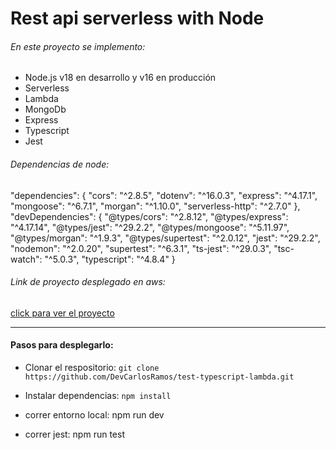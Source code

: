 # Rest api serverless with Node
###### En este proyecto se implemento:

- Node.js v18  en desarrollo y v16 en producción
- Serverless
- Lambda
- MongoDb
- Express
- Typescript
- Jest

###### Dependencias de node:
"dependencies": {
    "cors": "^2.8.5",
    "dotenv": "^16.0.3",
    "express": "^4.17.1",
    "mongoose": "^6.7.1",
    "morgan": "^1.10.0",
    "serverless-http": "^2.7.0"
  },
  "devDependencies": {
    "@types/cors": "^2.8.12",
    "@types/express": "^4.17.14",
    "@types/jest": "^29.2.2",
    "@types/mongoose": "^5.11.97",
    "@types/morgan": "^1.9.3",
    "@types/supertest": "^2.0.12",
    "jest": "^29.2.2",
    "nodemon": "^2.0.20",
    "supertest": "^6.3.1",
    "ts-jest": "^29.0.3",
    "tsc-watch": "^5.0.3",
    "typescript": "^4.8.4"
  }

###### Link de proyecto desplegado en aws:
[click para ver el proyecto](https://7rwmkw3wk0.execute-api.us-east-1.amazonaws.com/ "ver cards")

------------

#### Pasos para desplegarlo:
- Clonar el respositorio:
`git clone https://github.com/DevCarlosRamos/test-typescript-lambda.git`

- Instalar dependencias:
`npm install`

- correr entorno local:
npm run dev

- correr jest:
npm run test
